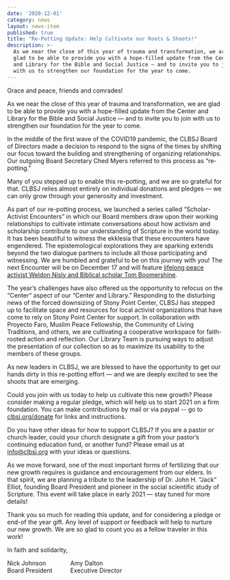 ```yaml
---
date: '2020-12-01'
category: news
layout: news-item
published: true
title: "Re-Potting Update: Help Cultivate our Roots & Shoots!"
description: >-
  As we near the close of this year of trauma and transformation, we are
  glad to be able to provide you with a hope-filled update from the Center
  and Library for the Bible and Social Justice — and to invite you to join
  with us to strengthen our foundation for the year to come.
---
```

Grace and peace, friends and comrades!

As we near the close of this year of trauma and transformation, we are
glad to be able to provide you with a hope-filled update from the Center
and Library for the Bible and Social Justice — and to invite you to join
with us to strengthen our foundation for the year to come.

In the middle of the first wave of the COVID19 pandemic, the CLBSJ Board
of Directors made a decision to respond to the signs of the times by
shifting our focus toward the building and strengthening of organizing
relationships. Our outgoing Board Secretary Ched Myers referred to this
process as “re-potting.”

Many of you stepped up to enable this re-potting, and we are so
grateful for that. CLBSJ relies almost entirely on individual donations
and pledges — we can only grow through your generosity and investment.

As part of our re-potting process, we launched a series called
“Scholar-Activist Encounters” in which our Board members draw upon their
working relationships to cultivate intimate conversations about how
activism and scholarship contribute to our understanding of Scripture in
the world today. It has been beautiful to witness the ekklesia that
these encounters have engendered. The epistemological explorations they
are sparking extends beyond the two dialogue partners to include all
those participating and witnessing. We are humbled and grateful to be on
this journey with you! The next Encounter will be on December 17 and
will feature [lifelong peace activist Weldon Nisly and Biblical scholar
Tom Boomershine](https://clbsj.org/events/2020/12/17/scholar-activist-encounter-weldon-nisley-and-tom-boomershine/).

The year’s challenges have also offered us the opportunity to refocus on
the “Center” aspect of our “Center and Library.” Responding to the
disturbing news of the forced downsizing of Stony Point Center, CLBSJ
has stepped up to facilitate space and resources for local activist
organizations that have come to rely on Stony Point Center for support.
In collaboration with Proyecto Faro, Muslim Peace Fellowship, the
Community of Living Traditions, and others, we are cultivating a
cooperative workspace for faith-rooted action and reflection. Our
Library Team is pursuing ways to adjust the presentation of our
collection so as to maximize its usability to the members of these groups.

As new leaders in CLBSJ, we are blessed to have the opportunity to get
our hands dirty in this re-potting effort — and we are deeply excited to
see the shoots that are emerging.

Could you join with us today to help us cultivate this new growth?
Please consider making a regular pledge, which will help us to start
2021 on a firm foundation. You can make contributions by mail or via paypal -- go to
 [clbsj.org/donate](https://clbsj.org/donate) for links and instructions.

Do you have other ideas for how to support CLBSJ? If you are a pastor or
church leader, could your church designate a gift from your pastor’s
continuing education fund, or another fund? Please email us at
[info@clbsj.org](mailto:info@clbsj.org) with your ideas or questions.

As we move forward, one of the most important forms of fertilizing that
our new growth requires is guidance and encouragement from our elders.
In that spirit, we are planning a tribute to the leadership of Dr. John
H. “Jack” Elliot, founding Board President and pioneer in the social
scientific study of Scripture. This event will take place in early 2021
— stay tuned for more details!

Thank you so much for reading this update, and for considering a pledge
or end-of the year gift. Any level of support or feedback will help to
nurture our new growth. We are so glad to count you as a fellow traveler
in this work!

In faith and solidarity,

<div style="float:left;margin-right:3em;">
  Nick Johnson<br/>     
  Board President
</div>

<div style="float:left">
  Amy Dalton<br/>
  Executive Director
</div>           
